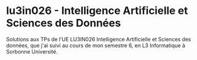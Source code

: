 # lu3in026 - Intelligence Artificielle et Sciences des Données

Solutions aux TPs de l'UE LU3IN026 Intelligence Artificielle et Sciences des données, que j'ai suivi au cours de mon semestre 6, en L3 Informatique à Sorbonne Université.
